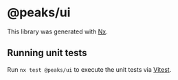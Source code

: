 # @peaks/ui

This library was generated with [Nx](https://nx.dev).

## Running unit tests

Run `nx test @peaks/ui` to execute the unit tests via [Vitest](https://vitest.dev/).
